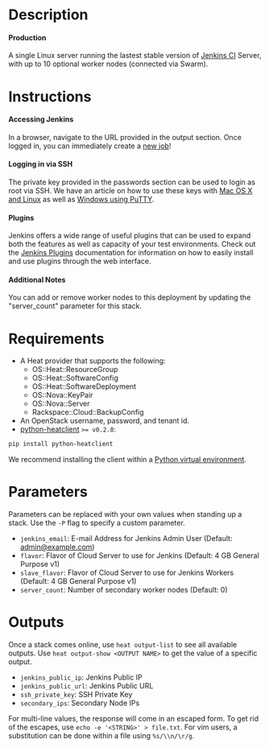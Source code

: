 Description
===========

#### Production

A single Linux server running the lastest stable version of
[Jenkins CI](http://jenkins-ci.org/content/about-jenkins-ci) Server,
with up to 10 optional worker nodes (connected via Swarm).


Instructions
===========

#### Accessing Jenkins
In a browser, navigate to the URL provided in the output section. Once logged
in, you can immediately create a [new
job](https://wiki.jenkins-ci.org/display/JENKINS/Building+a+software+project)!
#### Logging in via SSH
The private key provided in the passwords section can be used to login as
root via SSH.  We have an article on how to use these keys with [Mac OS X and
Linux](http://www.rackspace.com/knowledge_center/article/logging-in-with-a-ssh-private-key-on-linuxmac)
as well as [Windows using
PuTTY](http://www.rackspace.com/knowledge_center/article/logging-in-with-a-ssh-private-key-on-windows).
#### Plugins
Jenkins offers a wide range of useful plugins that can be used to expand both
the features as well as capacity of your test environments. Check out the
[Jenkins
Plugins](https://wiki.jenkins-ci.org/display/JENKINS/Plugins#Plugins-Usingtheinterface)
documentation for information on how to easily install and use plugins
through the web interface.
#### Additional Notes
You can add or remove worker nodes to this deployment by updating the
"server_count" parameter for this stack.


Requirements
============
* A Heat provider that supports the following:
  * OS::Heat::ResourceGroup
  * OS::Heat::SoftwareConfig
  * OS::Heat::SoftwareDeployment
  * OS::Nova::KeyPair
  * OS::Nova::Server
  * Rackspace::Cloud::BackupConfig
* An OpenStack username, password, and tenant id.
* [python-heatclient](https://github.com/openstack/python-heatclient)
`>= v0.2.8`:

```bash
pip install python-heatclient
```

We recommend installing the client within a [Python virtual
environment](http://www.virtualenv.org/).

Parameters
==========
Parameters can be replaced with your own values when standing up a stack. Use
the `-P` flag to specify a custom parameter.

* `jenkins_email`: E-mail Address for Jenkins Admin User (Default: admin@example.com)
* `flavor`: Flavor of Cloud Server to use for Jenkins (Default: 4 GB General Purpose v1)
* `slave_flavor`: Flavor of Cloud Server to use for Jenkins Workers (Default: 4 GB General Purpose v1)
* `server_count`: Number of secondary worker nodes (Default: 0)

Outputs
=======
Once a stack comes online, use `heat output-list` to see all available outputs.
Use `heat output-show <OUTPUT NAME>` to get the value of a specific output.

* `jenkins_public_ip`: Jenkins Public IP 
* `jenkins_public_url`: Jenkins Public URL 
* `ssh_private_key`: SSH Private Key 
* `secondary_ips`: Secondary Node IPs 

For multi-line values, the response will come in an escaped form. To get rid of
the escapes, use `echo -e '<STRING>' > file.txt`. For vim users, a substitution
can be done within a file using `%s/\\n/\r/g`.
